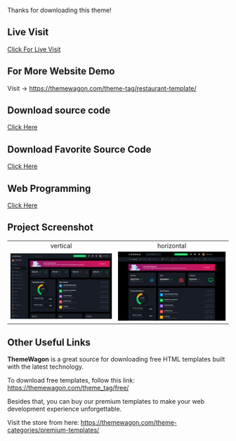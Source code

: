 Thanks for downloading this theme!

## Live Visit
[Click For Live Visit](https://learnwithfair.github.io/html-template-dashboard-corona/)

## For More Website Demo
Visit -> https://themewagon.com/theme-tag/restaurant-template/

## Download source code
[Click Here](https://mega.nz/file/9OFUVSJA#yLrH__6TTtX3TvvS4D0QZo2eeyDINR7ouXN5hnnKo14)

## Download Favorite Source Code
[Click Here](https://mega.nz/folder/VTsHgaRT#okQHpo9FmctYK3UUrYzYIw)

## Web Programming
[Click Here](https://mega.nz/folder/sCUyBCqa#GVHRHuvwkBACkVdXqGgv5w)

## Project Screenshot

|   |   |
|:---:|:---:|
|vertical|horizontal|
|![vertical](https://github.com/learnwithfair/html-template-dashboard-corona/blob/main/screenshots/modern-vertical.jpg)| ![horizontal](https://github.com/learnwithfair/html-template-dashboard-corona/blob/main/screenshots/modern-horizontal.jpg)|
## Other Useful Links

**ThemeWagon** is a great source for downloading free HTML templates built with the latest technology.

To download free templates, follow this link: https://themewagon.com/theme_tag/free/

Besides that, you can buy our premium templates to make your web development experience unforgettable.

Visit the store from here: https://themewagon.com/theme-categories/premium-templates/



